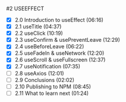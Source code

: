 #2 USEEFFECT

- [x] 2.0 Introduction to useEffect (06:16)
- [x] 2.1 useTitle (04:37)
- [x] 2.2 useClick (10:19)
- [x] 2.3 useConfirm & usePreventLeave (12:29)
- [x] 2.4 useBeforeLeave (06:22)
- [x] 2.5 useFadeIn & useNetwork (12:20)
- [x] 2.6 useScroll & useFullscreen (12:37)
- [x] 2.7 useNotification (07:35)
- [ ] 2.8 useAxios (12:01)
- [ ] 2.9 Conclusions (02:02)
- [ ] 2.10 Publishing to NPM (08:45)
- [ ] 2.11 What to learn next (01:24)

